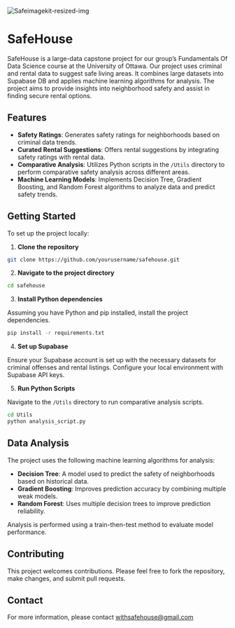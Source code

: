 ![Safeimagekit-resized-img](https://github.com/Miika0320/dataScience/assets/46465622/03cb1cd2-483e-4533-b3d0-5e0eff247306)
# SafeHouse


SafeHouse is a large-data capstone project for our group’s Fundamentals Of Data Science course at the University of Ottawa. Our project uses criminal and rental data to suggest safe living areas. It combines large datasets into Supabase DB and applies machine learning algorithms for analysis. The project aims to provide insights into neighborhood safety and assist in finding secure rental options.

## Features

- **Safety Ratings**: Generates safety ratings for neighborhoods based on criminal data trends.
- **Curated Rental Suggestions**: Offers rental suggestions by integrating safety ratings with rental data.
- **Comparative Analysis**: Utilizes Python scripts in the `/Utils` directory to perform comparative safety analysis across different areas.
- **Machine Learning Models**: Implements Decision Tree, Gradient Boosting, and Random Forest algorithms to analyze data and predict safety trends.


## Getting Started

To set up the project locally:

1. **Clone the repository**

```bash
git clone https://github.com/yourusername/safehouse.git
```

2. **Navigate to the project directory**

```bash
cd safehouse
```

3. **Install Python dependencies**

Assuming you have Python and pip installed, install the project dependencies.

```bash
pip install -r requirements.txt
```

4. **Set up Supabase**

Ensure your Supabase account is set up with the necessary datasets for criminal offenses and rental listings. Configure your local environment with Supabase API keys.

5. **Run Python Scripts**

Navigate to the `/Utils` directory to run comparative analysis scripts.

```bash
cd Utils
python analysis_script.py
```

## Data Analysis

The project uses the following machine learning algorithms for analysis:

- **Decision Tree**: A model used to predict the safety of neighborhoods based on historical data.
- **Gradient Boosting**: Improves prediction accuracy by combining multiple weak models.
- **Random Forest**: Uses multiple decision trees to improve prediction reliability.

Analysis is performed using a train-then-test method to evaluate model performance.

## Contributing

This project welcomes contributions. Please feel free to fork the repository, make changes, and submit pull requests.

## Contact

For more information, please contact withsafehouse@gmail.com